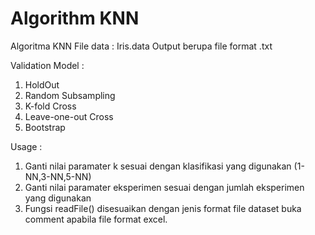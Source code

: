 # Algorithm KNN

Algoritma KNN
File data : Iris.data
Output berupa file format .txt

Validation Model :
  1. HoldOut
  2. Random Subsampling
  3. K-fold Cross
  4. Leave-one-out Cross
  5. Bootstrap
  
Usage :
  1. Ganti nilai paramater k sesuai dengan klasifikasi yang digunakan (1-NN,3-NN,5-NN)
  2. Ganti nilai paramater eksperimen sesuai dengan jumlah eksperimen yang digunakan
  3. Fungsi readFile() disesuaikan dengan jenis format file dataset buka comment apabila file format excel.
